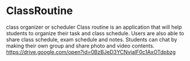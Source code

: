 # ClassRoutine
class organizer or scheduler
Class routine is an application that will help students to organize their task and class schedule. 
Users are also able to share class schedule, exam schedule and notes. 
Students can chat by making their own group and share photo and video contents. 
https://drive.google.com/open?id=0BzBJeD3YCNvjalF0c1AxOTdpbzg
